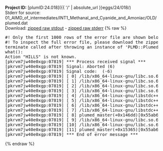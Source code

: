 **Project ID:** [plumID:24.018]({{ '/' | absolute_url }}eggs/24/018/)  
Stderr for source:  01_AIMD_of_intermediates/INT1_Methanal_and_Cyanide_and_Amoniac/OLD/plumed.dat   
Download: [zipped raw stdout](plumed.dat.plumed_master.stdout.txt.zip) - [zipped raw stderr](plumed.dat.plumed_master.stderr.txt.zip) 
{% raw %}
<pre>
#! Only the first 1000 rows of the error file are shown below
#! To inspect the full error file, please download the zipped raw stderr file above
terminate called after throwing an instance of 'PLMD::Plumed::Exception'
what():
Action "HILLS" is not known.
[pkrvm7jw40e0xgp:07819] *** Process received signal ***
[pkrvm7jw40e0xgp:07819] Signal: Aborted (6)
[pkrvm7jw40e0xgp:07819] Signal code:  (-6)
[pkrvm7jw40e0xgp:07819] [ 0] /lib/x86_64-linux-gnu/libc.so.6(+0x45330)[0x7f757f845330]
[pkrvm7jw40e0xgp:07819] [ 1] /lib/x86_64-linux-gnu/libc.so.6(pthread_kill+0x11c)[0x7f757f89eb2c]
[pkrvm7jw40e0xgp:07819] [ 2] /lib/x86_64-linux-gnu/libc.so.6(gsignal+0x1e)[0x7f757f84527e]
[pkrvm7jw40e0xgp:07819] [ 3] /lib/x86_64-linux-gnu/libc.so.6(abort+0xdf)[0x7f757f8288ff]
[pkrvm7jw40e0xgp:07819] [ 4] /lib/x86_64-linux-gnu/libstdc++.so.6(+0xa5ff5)[0x7f757fca5ff5]
[pkrvm7jw40e0xgp:07819] [ 5] /lib/x86_64-linux-gnu/libstdc++.so.6(+0xbb0da)[0x7f757fcbb0da]
[pkrvm7jw40e0xgp:07819] [ 6] /lib/x86_64-linux-gnu/libstdc++.so.6(_ZSt10unexpectedv+0x0)[0x7f757fca5a55]
[pkrvm7jw40e0xgp:07819] [ 7] /lib/x86_64-linux-gnu/libstdc++.so.6(+0xa5a6f)[0x7f757fca5a6f]
[pkrvm7jw40e0xgp:07819] [ 8] plumed_master(+0x146dd)[0x55ab6bcdd6dd]
[pkrvm7jw40e0xgp:07819] [ 9] /lib/x86_64-linux-gnu/libc.so.6(+0x2a1ca)[0x7f757f82a1ca]
[pkrvm7jw40e0xgp:07819] [10] /lib/x86_64-linux-gnu/libc.so.6(__libc_start_main+0x8b)[0x7f757f82a28b]
[pkrvm7jw40e0xgp:07819] [11] plumed_master(+0x15365)[0x55ab6bcde365]
[pkrvm7jw40e0xgp:07819] *** End of error message ***
</pre>
{% endraw %}
